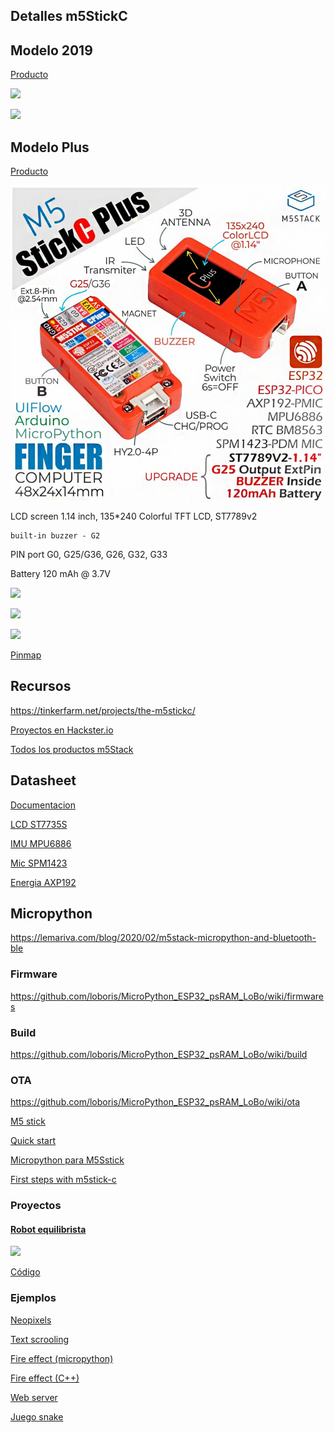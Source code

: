 ## Detalles m5StickC 



## Modelo 2019

[Producto](https://docs.m5stack.com/#/en/core/m5stickc)

![](https://docs.m5stack.com/assets/img/product_pics/core/minicore/m5stickc/m5stickc_04.webp)

![](https://docs.m5stack.com/assets/img/product_pics/core/minicore/m5stickc/m5stickc_05.webp)

## Modelo Plus

[Producto](https://docs.m5stack.com/#/en/core/m5stickc)

![](./images/m5Stick_plus.png)

LCD screen	1.14 inch, 135*240 Colorful TFT LCD, ST7789v2

	built-in buzzer - G2

PIN port	G0, G25/G36, G26, G32, G33

Battery	120 mAh @ 3.7V

![](https://m5stack.oss-cn-shenzhen.aliyuncs.com/resource/docs/schematic/Core/M5StickC/m5stickC.webp)


![](https://docs.m5stack.com/assets/img/product_pics/core/minicore/m5stickc/m5stickc_04.webp) 


![](https://docs.m5stack.com/assets/img/product_pics/core/minicore/m5stickc/m5stickc_05.webp)


[Pinmap](https://m5stack.oss-cn-shenzhen.aliyuncs.com/resource/docs/schematic/Core/M5StickC/20191118__StickC_A04_3110_Schematic_Rebuild_PinMap.pdf)

## Recursos

https://tinkerfarm.net/projects/the-m5stickc/

[Proyectos en Hackster.io](M5stack.hackster.io/)

[Todos los productos m5Stack](https://docs.m5stack.com/#/)

## Datasheet

[Documentacion](https://github.com/m5stack/M5-Schematic/blob/master/Core/esp32-pico-d4_ficha%C2%A0de%C2%A0datos_cn.pdf)

[LCD ST7735S](https://github.com/m5stack/M5-Schematic/blob/master/Core/ST7735S_v1.1.pdf)

[IMU MPU6886](https://github.com/m5stack/M5-Schematic/blob/master/ficha%C2%A0de%C2%A0datos/MPU-6886-000193%2Bv1.1_GHIC.PDF.pdf)

[Mic SPM1423 ](https://pdf1.allficha%20de%20datos.com/ficha%C2%A0de%C2%A0datos-pdf/view/546596/KNOWLES/SPM1423HM4H-B.html)

[Energia AXP192](https://github.com/m5stack/M5-Schematic/blob/master/Core/AXP192%20Datasheet%20v1.13_cn.pdf)

## Micropython

https://lemariva.com/blog/2020/02/m5stack-micropython-and-bluetooth-ble

### Firmware

https://github.com/loboris/MicroPython_ESP32_psRAM_LoBo/wiki/firmwares

### Build

https://github.com/loboris/MicroPython_ESP32_psRAM_LoBo/wiki/build

### OTA
https://github.com/loboris/MicroPython_ESP32_psRAM_LoBo/wiki/ota

[M5 stick](https://github.com/m5stack/m5-docs/blob/master/docs/en/core/m5stick.md)

[Quick start](https://docs.m5stack.com/#/en/quick_start/m5stickc/m5stickc_quick_start_with_uiflow)

[Micropython para M5Sstick](https://github.com/m5stack/M5Stack_MicroPython)

[First steps with m5stick-c](https://www.hackster.io/glowascii/first-steps-with-m5stick-c-74804c)

### Proyectos

#### [Robot equilibrista](https://m5stack.com/collections/m5-application/products/bala-c-esp32-development-mini-self-balancing-car)

![](https://cdn.shopify.com/s/files/1/0056/7689/2250/products/1_32551c59-c5e2-4213-a850-2fa988c673b5_1200x1200.jpg?v=1590970987)

[Código](https://github.com/m5stack/M5-ProductExampleCodes/blob/master/App/BalaC/Arduino/Balac/Balac.ino)


### Ejemplos

[Neopixels](https://m5stack.hackster.io/ronfrtek/m5stickc-esp32-and-neopixels-led-ring-random-color-03d508)

[Text scrooling](https://m5stack.hackster.io/hague/m5stickc-textbuffer-scrolling-display-fb6428)

[Fire effect (micropython)](https://www.hackster.io/remixer-dec/9-micropython-mini-projects-for-m5stickc-c07eb1)

[Fire effect (C++)](https://m5stack.hackster.io/MajorSnags/m5stickc-flame-demo-ee6672)

[Web server](https://www.hackster.io/lukasmaximus89/m5stack-micropython-simple-web-server-20a4c4)

[Juego snake](https://github.com/remixer-dec/M5Stack_Experiments/tree/master/M5StickC/UIFlow/Snake)

